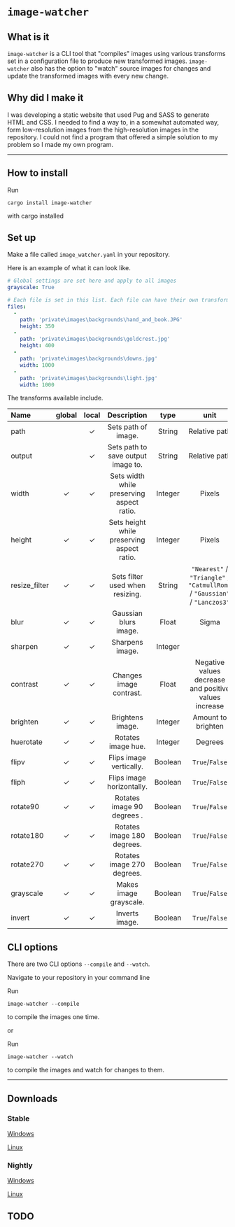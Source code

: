 # `image-watcher`

## What is it

`image-watcher` is a CLI tool that "compiles" images using various transforms set in a configuration file to produce new transformed images.
`image-watcher` also has the option to "watch" source images for changes and update the transformed images with every new change.

## Why did I make it

I was developing a static website that used Pug and SASS to generate HTML and CSS.
I needed to find a way to, in a somewhat automated way, form low-resolution images from the high-resolution images in the repository.
I could not find a program that offered a simple solution to my problem so I made my own program.

---

## How to install

Run

```
cargo install image-watcher
```

with cargo installed

## Set up

Make a file called `image_watcher.yaml` in your repository.

Here is an example of what it can look like.

```yaml
# Global settings are set here and apply to all images
grayscale: True

# Each file is set in this list. Each file can have their own transforms.
files:
  -
    path: 'private\images\backgrounds\hand_and_book.JPG'
    height: 350
  -
    path: 'private\images\backgrounds\goldcrest.jpg'
    height: 400
  -
    path: 'private\images\backgrounds\downs.jpg'
    width: 1000
  -
    path: 'private\images\backgrounds\light.jpg'
    width: 1000
```

The transforms available include.

| Name          | global | local |                Description                 |  type   |                                   unit                                    |
| :------------ | :----: | :---: | :----------------------------------------: | :-----: | :-----------------------------------------------------------------------: |
| path          |        |   ✓   |            Sets path of image.             | String  |                               Relative path                               |
| output        |        |   ✓   |     Sets path to save output image to.     | String  |                               Relative path                               |
| width         |   ✓    |   ✓   | Sets width while preserving aspect ratio.  | Integer |                                  Pixels                                   |
| height        |   ✓    |   ✓   | Sets height while preserving aspect ratio. | Integer |                                  Pixels                                   |
| resize_filter |   ✓    |   ✓   |      Sets filter used when resizing.       | String  | `"Nearest"` / `"Triangle"` / `"CatmullRom"` / `"Gaussian"` / `"Lanczos3"` |
| blur          |   ✓    |   ✓   |           Gaussian blurs image.            |  Float  |                                   Sigma                                   |
| sharpen       |   ✓    |   ✓   |              Sharpens image.               | Integer |                                                                           |
| contrast      |   ✓    |   ✓   |          Changes image contrast.           |  Float  |          Negative values decrease and  positive values increase           |
| brighten      |   ✓    |   ✓   |              Brightens image.              | Integer |                            Amount to brighten                             |
| huerotate     |   ✓    |   ✓   |             Rotates image hue.             | Integer |                                  Degrees                                  |
| flipv         |   ✓    |   ✓   |          Flips image vertically.           | Boolean |                              `True`/`False`                               |
| fliph         |   ✓    |   ✓   |         Flips image horizontally.          | Boolean |                              `True`/`False`                               |
| rotate90      |   ✓    |   ✓   |         Rotates image 90 degrees .         | Boolean |                              `True`/`False`                               |
| rotate180     |   ✓    |   ✓   |         Rotates image 180 degrees.         | Boolean |                              `True`/`False`                               |
| rotate270     |   ✓    |   ✓   |         Rotates image 270 degrees.         | Boolean |                              `True`/`False`                               |
| grayscale     |   ✓    |   ✓   |           Makes image grayscale.           | Boolean |                              `True`/`False`                               |
| invert        |   ✓    |   ✓   |               Inverts image.               | Boolean |                              `True`/`False`                               |



## CLI options

There are two CLI options `--compile` and `--watch`.

Navigate to your repository in your command line

Run
```
image-watcher --compile
```
to compile the images one time.

or

Run
```
image-watcher --watch
```
to compile the images and watch for changes to them.

---

## Downloads

### Stable

[Windows](https://gitlab.com/efunb/image-watcher/-/jobs/artifacts/stable/raw/files/image-watcher.exe?job=windows-optimized) 

[Linux](https://gitlab.com/efunb/image-watcher/-/jobs/artifacts/stable/raw/files/image-watcher?job=linux-optimized) 

### Nightly

[Windows](https://gitlab.com/efunb/image-watcher/-/jobs/artifacts/master/raw/files/image-watcher.exe?job=windows-optimized) 

[Linux](https://gitlab.com/efunb/image-watcher/-/jobs/artifacts/master/raw/files/image-watcher?job=linux-optimized) 

## TODO